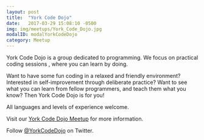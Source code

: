 ```yaml
---
layout: post
title:  "York Code Dojo"
date:   2017-03-29 15:08:10 -0500
img: img/meetups/York_Code_Dojo.jpg
modalID: modalYorkCodeDojo
category: Meetup
---
```

York Code Dojo is a group dedicated to programming. We focus on practical coding sessions , where you can learn by doing.

Want to have some fun coding in a relaxed and friendly environment? Interested in self-improvement through deliberate practice? Want to see what you can learn from fellow programmers, and teach them what you know? Then York Code Dojo is for you!

All languages and levels of experience welcome.

Visit our [York Code Dojo Meetup][york-code-dojo-meetup-link] for more information.

Follow [@YorkCodeDojo][york-code-dojo-twitter-link] on Twitter.

[york-code-dojo-meetup-link]: https://www.meetup.com/York-Code-Dojo/
[york-code-dojo-twitter-link]: https://twitter.com/YorkCodeDojo/